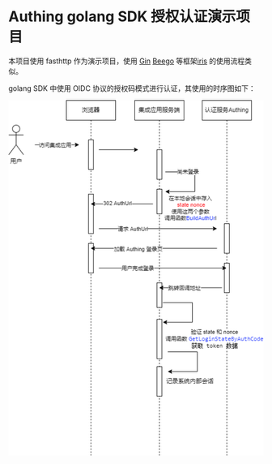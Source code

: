 # Authing golang SDK 授权认证演示项目

本项目使用 fasthttp 作为演示项目，使用 [Gin](https://gin-gonic.com/) [Beego](https://beego.vip/) 等框架[iris](https://github.com/kataras/iris) 的使用流程类似。

golang SDK 中使用 OIDC 协议的授权码模式进行认证，其使用的时序图如下：

![](docs/login_flow.drawio.png)

